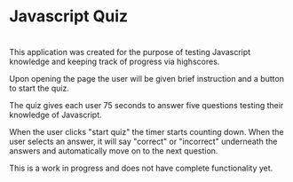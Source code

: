 # Javascript Quiz <h1>

This application was created for the purpose of testing Javascript knowledge and keeping track of progress via highscores. 

Upon opening the page the user will be given brief instruction and a button to start the quiz.

The quiz gives each user 75 seconds to answer five questions testing their knowledge of Javascript. 

When the user clicks "start quiz" the timer starts counting down. When the user selects an answer, it will say "correct" or "incorrect" underneath the answers and automatically move on to the next question. 

This is a work in progress and does not have complete functionality yet. 

